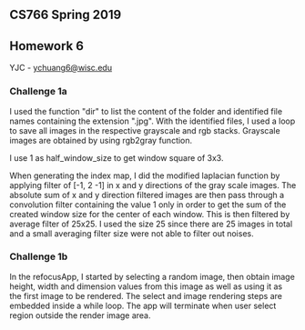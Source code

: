 ## CS766 Spring 2019

## Homework 6

YJC - ychuang6@wisc.edu

### Challenge 1a

I used the function "dir" to list the content of the folder and identified file names containing the extension ".jpg".
With the identified files, I used a loop to save all images in the respective grayscale and rgb stacks.
Grayscale images are obtained by using rgb2gray function.

I use 1 as half_window_size to get window square of 3x3. 

When generating the index map, I did the modified laplacian function by applying filter of [-1, 2 -1] in x and y directions of the gray scale images. 
The absolute sum of x and y direction filtered images are then pass through a convolution filter containing the value 1 only in order to get the sum of the created window size for the center of each window. 
This is then filtered by average filter of 25x25. I used the size 25 since there are 25 images in total and a small averaging filter size were not able to filter out noises. 


### Challenge 1b

In the refocusApp, I started by selecting a random image, then obtain image height, width and dimension values from this image as well as using it as the first image to be rendered. 
The select and image rendering steps are embedded inside a while loop. 
The app will terminate when user select region outside the render image area. 